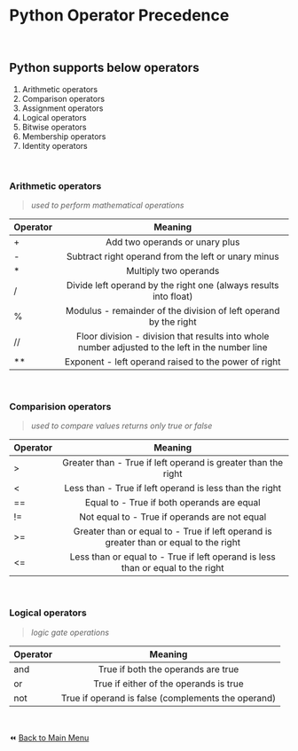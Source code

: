 # Python Operator Precedence

&nbsp;

## Python supports below operators

1. Arithmetic operators
2. Comparison operators
3. Assignment operators
4. Logical operators
5. Bitwise operators
6. Membership operators
7. Identity operators

&nbsp;

### Arithmetic operators

> *used to perform mathematical operations*

|Operator|Meaning|
|:-|:-:|
|+|Add two operands or unary plus|
|-|Subtract right operand from the left or unary minus|
|*|Multiply two operands|
|/|Divide left operand by the right one (always results into float)|
|%|Modulus - remainder of the division of left operand by the right|
|//|Floor division - division that results into whole number adjusted to the left in the number line|
|**|Exponent - left operand raised to the power of right|

&nbsp;

### Comparision operators

> *used to compare values returns only true or false*

|Operator|Meaning|
|:-|:-:|
|>|Greater than - True if left operand is greater than the right|
|<|Less than - True if left operand is less than the right|
|==|Equal to - True if both operands are equal|
|!=|Not equal to - True if operands are not equal|
|>=|Greater than or equal to - True if left operand is greater than or equal to the right|
|<=|Less than or equal to - True if left operand is less than or equal to the right|

&nbsp;
### Logical operators

> *logic gate operations*

|Operator|	Meaning	|
|:-|:-:|
|and|True if both the operands are true|
|or|True if either of the operands is true|
|not|True if operand is false (complements the operand)|


&nbsp;

:rewind: [Back to Main Menu](https://github.com/kumar1987an/Python_Sept2021_Tutorials/blob/root/README.md)
